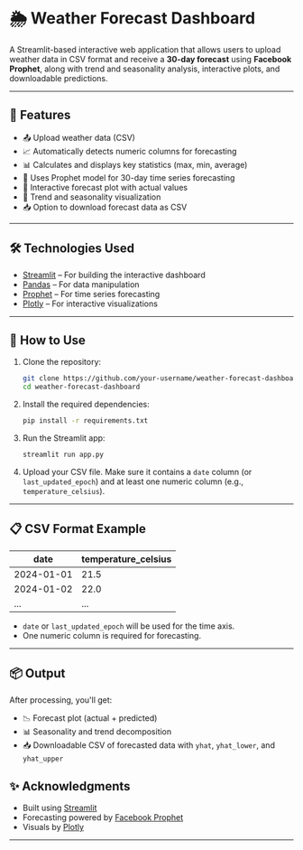 # 🌦️ Weather Forecast Dashboard

A Streamlit-based interactive web application that allows users to upload weather data in CSV format and receive a **30-day forecast** using **Facebook Prophet**, along with trend and seasonality analysis, interactive plots, and downloadable predictions.

---

## 🚀 Features

* 📤 Upload weather data (CSV)
* 📈 Automatically detects numeric columns for forecasting
* 📊 Calculates and displays key statistics (max, min, average)
* 🧠 Uses Prophet model for 30-day time series forecasting
* 📅 Interactive forecast plot with actual values
* 🔄 Trend and seasonality visualization
* 📥 Option to download forecast data as CSV

---

## 🛠️ Technologies Used

* [Streamlit](https://streamlit.io/) – For building the interactive dashboard
* [Pandas](https://pandas.pydata.org/) – For data manipulation
* [Prophet](https://facebook.github.io/prophet/) – For time series forecasting
* [Plotly](https://plotly.com/python/) – For interactive visualizations

---

## 📂 How to Use

1. Clone the repository:

   ```bash
   git clone https://github.com/your-username/weather-forecast-dashboard.git
   cd weather-forecast-dashboard
   ```

2. Install the required dependencies:

   ```bash
   pip install -r requirements.txt
   ```

3. Run the Streamlit app:

   ```bash
   streamlit run app.py
   ```

4. Upload your CSV file. Make sure it contains a `date` column (or `last_updated_epoch`) and at least one numeric column (e.g., `temperature_celsius`).

---

## 📋 CSV Format Example

| date       | temperature\_celsius |
| ---------- | -------------------- |
| 2024-01-01 | 21.5                 |
| 2024-01-02 | 22.0                 |
| ...        | ...                  |

* `date` or `last_updated_epoch` will be used for the time axis.
* One numeric column is required for forecasting.

---

## 📦 Output

After processing, you'll get:

* 📉 Forecast plot (actual + predicted)
* 📊 Seasonality and trend decomposition
* 📥 Downloadable CSV of forecasted data with `yhat`, `yhat_lower`, and `yhat_upper`


## ✨ Acknowledgments

* Built using [Streamlit](https://streamlit.io/)
* Forecasting powered by [Facebook Prophet](https://facebook.github.io/prophet/)
* Visuals by [Plotly](https://plotly.com/)

---
